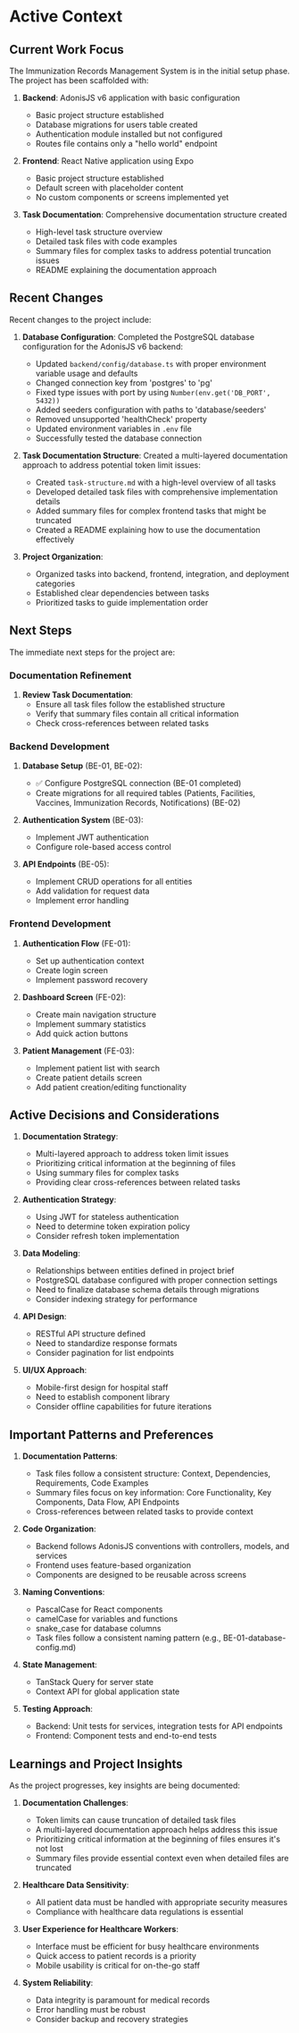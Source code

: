 # Active Context

## Current Work Focus

The Immunization Records Management System is in the initial setup phase. The project has been scaffolded with:

1. **Backend**: AdonisJS v6 application with basic configuration
   - Basic project structure established
   - Database migrations for users table created
   - Authentication module installed but not configured
   - Routes file contains only a "hello world" endpoint

2. **Frontend**: React Native application using Expo
   - Basic project structure established
   - Default screen with placeholder content
   - No custom components or screens implemented yet

3. **Task Documentation**: Comprehensive documentation structure created
   - High-level task structure overview
   - Detailed task files with code examples
   - Summary files for complex tasks to address potential truncation issues
   - README explaining the documentation approach

## Recent Changes

Recent changes to the project include:

1. **Database Configuration**: Completed the PostgreSQL database configuration for the AdonisJS v6 backend:
   - Updated `backend/config/database.ts` with proper environment variable usage and defaults
   - Changed connection key from 'postgres' to 'pg'
   - Fixed type issues with port by using `Number(env.get('DB_PORT', 5432))`
   - Added seeders configuration with paths to 'database/seeders'
   - Removed unsupported 'healthCheck' property
   - Updated environment variables in `.env` file
   - Successfully tested the database connection

2. **Task Documentation Structure**: Created a multi-layered documentation approach to address potential token limit issues:
   - Created `task-structure.md` with a high-level overview of all tasks
   - Developed detailed task files with comprehensive implementation details
   - Added summary files for complex frontend tasks that might be truncated
   - Created a README explaining how to use the documentation effectively

3. **Project Organization**:
   - Organized tasks into backend, frontend, integration, and deployment categories
   - Established clear dependencies between tasks
   - Prioritized tasks to guide implementation order

## Next Steps

The immediate next steps for the project are:

### Documentation Refinement

1. **Review Task Documentation**:
   - Ensure all task files follow the established structure
   - Verify that summary files contain all critical information
   - Check cross-references between related tasks

### Backend Development

1. **Database Setup** (BE-01, BE-02):
   - ✅ Configure PostgreSQL connection (BE-01 completed)
   - Create migrations for all required tables (Patients, Facilities, Vaccines, Immunization Records, Notifications) (BE-02)

2. **Authentication System** (BE-03):
   - Implement JWT authentication
   - Configure role-based access control

3. **API Endpoints** (BE-05):
   - Implement CRUD operations for all entities
   - Add validation for request data
   - Implement error handling

### Frontend Development

1. **Authentication Flow** (FE-01):
   - Set up authentication context
   - Create login screen
   - Implement password recovery

2. **Dashboard Screen** (FE-02):
   - Create main navigation structure
   - Implement summary statistics
   - Add quick action buttons

3. **Patient Management** (FE-03):
   - Implement patient list with search
   - Create patient details screen
   - Add patient creation/editing functionality

## Active Decisions and Considerations

1. **Documentation Strategy**:
   - Multi-layered approach to address token limit issues
   - Prioritizing critical information at the beginning of files
   - Using summary files for complex tasks
   - Providing clear cross-references between related tasks

2. **Authentication Strategy**:
   - Using JWT for stateless authentication
   - Need to determine token expiration policy
   - Consider refresh token implementation

3. **Data Modeling**:
   - Relationships between entities defined in project brief
   - PostgreSQL database configured with proper connection settings
   - Need to finalize database schema details through migrations
   - Consider indexing strategy for performance

4. **API Design**:
   - RESTful API structure defined
   - Need to standardize response formats
   - Consider pagination for list endpoints

5. **UI/UX Approach**:
   - Mobile-first design for hospital staff
   - Need to establish component library
   - Consider offline capabilities for future iterations

## Important Patterns and Preferences

1. **Documentation Patterns**:
   - Task files follow a consistent structure: Context, Dependencies, Requirements, Code Examples
   - Summary files focus on key information: Core Functionality, Key Components, Data Flow, API Endpoints
   - Cross-references between related tasks to provide context

2. **Code Organization**:
   - Backend follows AdonisJS conventions with controllers, models, and services
   - Frontend uses feature-based organization
   - Components are designed to be reusable across screens

3. **Naming Conventions**:
   - PascalCase for React components
   - camelCase for variables and functions
   - snake_case for database columns
   - Task files follow a consistent naming pattern (e.g., BE-01-database-config.md)

4. **State Management**:
   - TanStack Query for server state
   - Context API for global application state

5. **Testing Approach**:
   - Backend: Unit tests for services, integration tests for API endpoints
   - Frontend: Component tests and end-to-end tests

## Learnings and Project Insights

As the project progresses, key insights are being documented:

1. **Documentation Challenges**:
   - Token limits can cause truncation of detailed task files
   - A multi-layered documentation approach helps address this issue
   - Prioritizing critical information at the beginning of files ensures it's not lost
   - Summary files provide essential context even when detailed files are truncated

2. **Healthcare Data Sensitivity**:
   - All patient data must be handled with appropriate security measures
   - Compliance with healthcare data regulations is essential

3. **User Experience for Healthcare Workers**:
   - Interface must be efficient for busy healthcare environments
   - Quick access to patient records is a priority
   - Mobile usability is critical for on-the-go staff

4. **System Reliability**:
   - Data integrity is paramount for medical records
   - Error handling must be robust
   - Consider backup and recovery strategies
